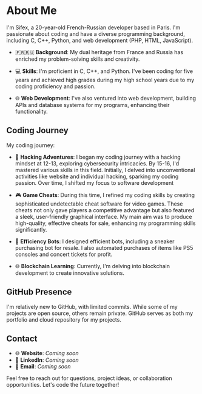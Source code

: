 # About Me

I'm Sifex, a 20-year-old French-Russian developer based in Paris. I'm passionate about coding and have a diverse programming background, including C, C++, Python, and web development (PHP, HTML, JavaScript). 

- 🇫🇷🇷🇺 **Background**: My dual heritage from France and Russia has enriched my problem-solving skills and creativity.

- 💻 **Skills**: I'm proficient in C, C++, and Python. I've been coding for five years and achieved high grades during my high school years due to my coding proficiency and passion.

- 🌐 **Web Development**: I've also ventured into web development, building APIs and database systems for my programs, enhancing their functionality.

## Coding Journey

My coding journey:

- 🚀 **Hacking Adventures**: I began my coding journey with a hacking mindset at 12-13, exploring cybersecurity intricacies. By 15-16, I'd mastered various skills in this field. Initially, I delved into unconventional activities like website and individual hacking, sparking my coding passion. Over time, I shifted my focus to software development

- 🎮 **Game Cheats**: During this time, I refined my coding skills by creating sophisticated undetectable cheat software for video games. These cheats not only gave players a competitive advantage but also featured a sleek, user-friendly graphical interface. My main aim was to produce high-quality, effective cheats for sale, enhancing my programming skills significantly.

- 🤖 **Efficiency Bots**: I designed efficient bots, including a sneaker purchasing bot for resale. I also automated purchases of items like PS5 consoles and concert tickets for profit.

- 🌐 **Blockchain Learning**: Currently, I'm delving into blockchain development to create innovative solutions.

## GitHub Presence

I'm relatively new to GitHub, with limited commits. While some of my projects are open source, others remain private. GitHub serves as both my portfolio and cloud repository for my projects.

## Contact

- 🌐 **Website**: *Coming soon*
- 💼 **LinkedIn**: *Coming soon*
- 📧 **Email**: *Coming soon*

Feel free to reach out for questions, project ideas, or collaboration opportunities. Let's code the future together!

